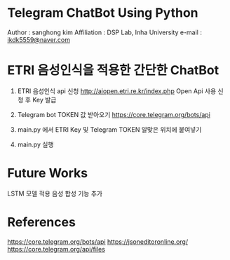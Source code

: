 # Telegram ChatBot Using Python

Author : sanghong kim
Affiliation : DSP Lab, Inha University
e-mail : ikdk5559@naver.com

# ETRI 음성인식을 적용한 간단한 ChatBot

1. ETRI 음성인식 api 신청
  http://aiopen.etri.re.kr/index.php
  Open Api 사용 신청 후 Key 발급

2. Telegram bot TOKEN 값 받아오기
  https://core.telegram.org/bots/api

3. main.py 에서 ETRI Key 및 Telegram TOKEN 알맞은 위치에 붙여넣기

4. main.py 실행

# Future Works

LSTM 모델 적용
음성 합성 기능 추가

# References
https://core.telegram.org/bots/api
https://jsoneditoronline.org/
https://core.telegram.org/api/files

